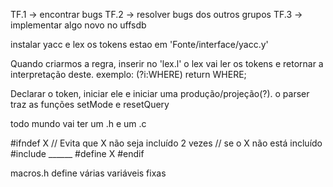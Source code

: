 TF.1 -> encontrar bugs
TF.2 -> resolver bugs dos outros grupos
TF.3 -> implementar algo novo no uffsdb


instalar yacc e lex
os tokens estao em 'Fonte/interface/yacc.y'

Quando criarmos a regra, inserir no 'lex.l'
o lex vai ler os tokens e retornar a interpretação deste. exemplo:
    (?i:WHERE)						return WHERE;

Declarar o token, iniciar ele e iniciar uma produção/projeção(?).
o parser traz as funções setMode e resetQuery

todo mundo vai ter um .h e um .c

#ifndef X  // Evita que X não seja incluído 2 vezes
    // se o X não está incluído
    #include ______
    #define X
#endif

macros.h define várias variáveis fixas
